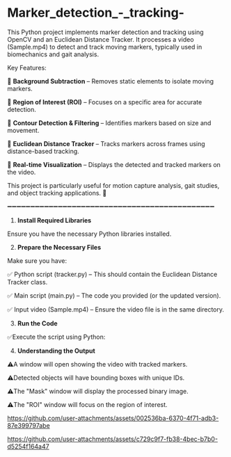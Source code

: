 # Marker_detection_-_tracking-
This Python project implements marker detection and tracking using OpenCV and an Euclidean Distance Tracker. It processes a video (Sample.mp4) to detect and track moving markers, typically used in biomechanics and gait analysis.

Key Features:

🔹 **Background Subtraction** – Removes static elements to isolate moving markers.

🔹 **Region of Interest (ROI)** – Focuses on a specific area for accurate detection.

🔹 **Contour Detection & Filtering** – Identifies markers based on size and movement.

🔹 **Euclidean Distance Tracker** – Tracks markers across frames using distance-based tracking.

🔹 **Real-time Visualization** – Displays the detected and tracked markers on the video.


This project is particularly useful for motion capture analysis, gait studies, and object tracking applications. 🚀

➖➖➖➖➖➖➖➖➖➖➖➖➖➖➖➖➖➖➖➖➖➖➖➖➖➖➖➖➖➖➖➖➖➖➖➖➖➖➖➖➖➖➖➖➖

1. **Install Required Libraries**
   
Ensure you have the necessary Python libraries installed. 

2. **Prepare the Necessary Files**
   
Make sure you have: 

✅ Python script (tracker.py) – This should contain the Euclidean Distance Tracker class.

✅ Main script (main.py) – The code you provided (or the updated version).

✅ Input video (Sample.mp4) – Ensure the video file is in the same directory.


3. **Run the Code**

✅Execute the script using Python:

4. **Understanding the Output**

⚠️A window will open showing the video with tracked markers.

⚠️Detected objects will have bounding boxes with unique IDs.

⚠️The "Mask" window will display the processed binary image.

⚠️The "ROI" window will focus on the region of interest.




https://github.com/user-attachments/assets/002536ba-6370-4f71-adb3-87e399797abe




https://github.com/user-attachments/assets/c729c9f7-fb38-4bec-b7b0-d5254f164a47






